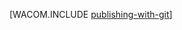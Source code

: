 <properties title="Publishing with Git (PHP) - Windows Azure" pageTitle="Publishing with Git (PHP) - Windows Azure" keywords="publishing Git Azure, publish website Azure" description="Learn how to use Git to publish a Windows Azure web site, and then enable continuous deployment from GitHub and CodePlex." services="Web Sites" documentationCenter="PHP" authors="" />

[WACOM.INCLUDE [publishing-with-git](../includes/publishing-with-git.md)]
